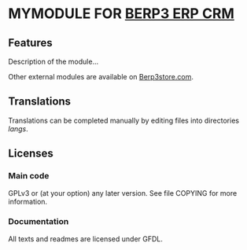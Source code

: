 # MYMODULE FOR [BERP3 ERP CRM](https://www.berp3.org)

## Features

Description of the module...

<!--
![Screenshot mymodule](img/screenshot_mymodule.png?raw=true "MyModule"){imgmd}
-->

Other external modules are available on [Berp3store.com](https://www.berp3store.com).

## Translations

Translations can be completed manually by editing files into directories *langs*.

<!--
This module contains also a sample configuration for Transifex, under the hidden directory [.tx](.tx), so it is possible to manage translation using this service.

For more informations, see the [translator's documentation](https://bonaerp.com/index.php/Translator_documentation).

There is a [Transifex project](https://transifex.com/projects/p/berp3-module-template) for this module.
-->

<!--

## Installation

### From the ZIP file and GUI interface

- If you get the module in a zip file (like when downloading it from the market place [Berp3store](https://www.berp3store.com)), go into
menu ```Home - Setup - Modules - Deploy external module``` and upload the zip file.

Note: If this screen tell you there is no custom directory, check your setup is correct:

- In your Berp3 installation directory, edit the ```htdocs/conf/conf.php``` file and check that following lines are not commented:

    ```php
    //$berp3_main_url_root_alt ...
    //$berp3_main_document_root_alt ...
    ```

- Uncomment them if necessary (delete the leading ```//```) and assign a sensible value according to your Berp3 installation

    For example :

    - UNIX:
        ```php
        $berp3_main_url_root_alt = '/custom';
        $berp3_main_document_root_alt = '/var/www/Berp3/htdocs/custom';
        ```

    - Windows:
        ```php
        $berp3_main_url_root_alt = '/custom';
        $berp3_main_document_root_alt = 'C:/My Web Sites/Berp3/htdocs/custom';
        ```

### From a GIT repository

- Clone the repository in ```$berp3_main_document_root_alt/mymodule```

```sh
cd ....../custom
git clone git@github.com:gitlogin/mymodule.git mymodule
```

### <a name="final_steps"></a>Final steps

From your browser:

  - Log into Berp3 as a super-administrator
  - Go to "Setup" -> "Modules"
  - You should now be able to find and enable the module

-->

## Licenses

### Main code

GPLv3 or (at your option) any later version. See file COPYING for more information.

### Documentation

All texts and readmes are licensed under GFDL.
